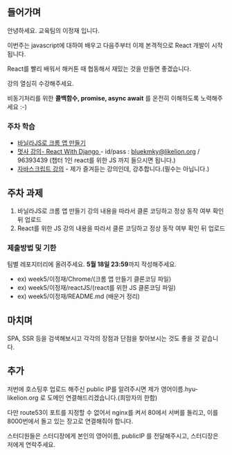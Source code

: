 ## 들어가며
안녕하세요. 교육팀의 이정재 입니다.

이번주는 javascript에 대하여 배우고 다음주부터 이제 본격적으로 React 개발이 시작됩니다. 

React를 빨리 배워서 해커톤 때 협동해서 재밌는 것을 만들면 좋겠습니다.

강의 열심히 수강해주세요.

비동기처리를 위한 **콜백함수, promise, async await** 를 온전히 이해하도록 노력해주세요 :-)

### 주차 학습
- [바닐라JS로 크롬 앱 만들기](https://nomadcoders.co/javascript-for-beginners)
- [멋사 강의- React With Django ](https://class.likelion.org) - id/pass : bluekmky@likelion.org / 96393439 (챕터 1인 react를 위한 JS 까지 들으시면 됩니다.)
- [자바스크립트 강의](https://www.youtube.com/watch?v=wcsVjmHrUQg&list=PLv2d7VI9OotTVOL4QmPfvJWPJvkmv6h-2) - 제가 즐겨듣는 강의인데, 강추합니다.(필수는 아닙니다.)

## 주차 과제
1. 바닐라JS로 크롬 앱 만들기 강의 내용을 따라서 클론 코딩하고 정상 동작 여부 확인 뒤 업로드
2. React를 위한 JS 강의 내용을 따라서 클론 코딩하고 정상 동작 여부 확인 뒤 업로드

### 제출방법 및 기한
팀별 레포지터리에 올려주세요.
**5월 18일 23:59**까지 작성해주세요.
- ex) week5/이정재/Chrome/(크롬 앱 만들기 클론코딩 파일)
- ex) week5/이정재/reactJS/(react를 위한 JS 클론코딩 파일)
- ex) week5/이정재/README.md (배운거 정리)

## 마치며
SPA, SSR 등을 검색해보시고 각각의 장점과 단점을 찾아보시는 것도 좋을 것 같습니다.

## 추가
저번에 호스팅후 업로드 해주신 public IP를 알려주시면 제가 영어이름.hyu-likelion.org 로 도메인 연결해드리겠습니다.(희망자의 한함)

다만 route53이 포트를 지정할 수 없어서 nginx를 켜서 80에서 서버를 돌리고, 이를 8000번에서 돌고 있는 장고로 연결해줘야 합니다.

스터디원들은 스터디장에게 본인의 영어이름, publicIP 를 전달해주시고, 스터디장은 저에게 연락주세요.
